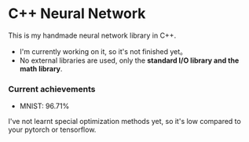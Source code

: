 # C++ Neural Network
 
This is my handmade neural network library in C++.

- I'm currently working on it, so it's not finished yet。
- No external libraries are used, only the **standard I/O library and the math library**.

### Current achievements
- MNIST: 96.71%

I've not learnt special optimization methods yet, so it's low compared to your pytorch or tensorflow.